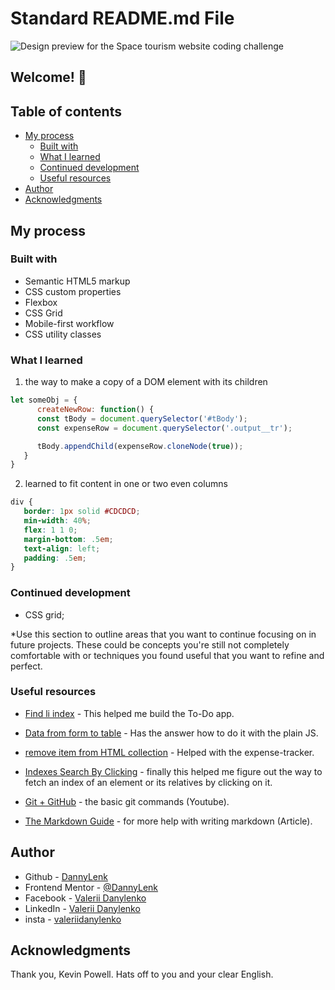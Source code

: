 # Standard README.md File

![Design preview for the Space tourism website coding challenge](./assets/preview.jpg)

## Welcome! 👋
## Table of contents

- [My process](#my-process)
  - [Built with](#built-with)
  - [What I learned](#what-i-learned)
  - [Continued development](#continued-development)
  - [Useful resources](#useful-resources)
- [Author](#author)
- [Acknowledgments](#acknowledgments)

## My process

### Built with

- Semantic HTML5 markup
- CSS custom properties
- Flexbox
- CSS Grid
- Mobile-first workflow
- CSS utility classes


### What I learned

1) the way to make a copy of a DOM element with its children

```js
let someObj = {
      createNewRow: function() {
      const tBody = document.querySelector('#tBody');
      const expenseRow = document.querySelector('.output__tr');

      tBody.appendChild(expenseRow.cloneNode(true));
   }
}
```

2) learned to fit content in one or two even columns
```css
div {
   border: 1px solid #CDCDCD;
   min-width: 40%;
   flex: 1 1 0;
   margin-bottom: .5em;
   text-align: left;
   padding: .5em;
}
```

### Continued development

* CSS grid;

*Use this section to outline areas that you want to continue focusing on in future projects. These could be concepts you're still not completely comfortable with or techniques you found useful that you want to refine and perfect.

### Useful resources

- [Find li index](https://stackoverflow.com/questions/18295673/javascript-find-li-index-within-ul) - This helped me build the To-Do app.
- [Data from form to table](https://stackoverflow.com/questions/18295673/javascript-find-li-index-within-ul) - Has the answer how to do it with the plain JS.
- [remove item from HTML collection](https://stackoverflow.com/questions/37311003/how-to-remove-an-item-from-htmlcollection) - Helped with the expense-tracker.
- [Indexes Search By Clicking](https://stackoverflow.com/a/23528539/16906724) - finally this helped me figure out the way to fetch an index of an element or its relatives by clicking on it.


- [Git + GitHub](https://www.youtube.com/watch?v=RGOj5yH7evk) - the basic git commands (Youtube).
- [The Markdown Guide](https://www.markdownguide.org/) - for more help with writing markdown (Article).

## Author

- Github - [DannyLenk](https://github.com/DannyLenk)
- Frontend Mentor - [@DannyLenk](https://www.frontendmentor.io/profile/DannyLenk)
- Facebook - [Valerii Danylenko](https://www.facebook.com/valerii.danylenko)
- LinkedIn - [Valerii Danylenko](https://www.linkedin.com/in/valerii-danylenko-74379212b)
- insta - [valeriidanylenko](https://www.instagram.com/valeriidanylenko/?hl=ru)

## Acknowledgments

Thank you, Kevin Powell. Hats off to you and your clear English.